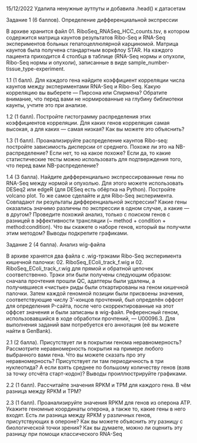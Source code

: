 15/12/2022
Удалила ненужные аутпуты и добавила .head() к датасетам

Задание 1 (6 баллов). Определение дифференциальной экспрессии

В архиве хранится файл 01. RiboSeq_RNASeq_HCC_counts.tsv, в
котором содержится матрица каунтов результатов Ribo-Seq и RNA-Seq
экспериментов больных гепатоцеллюлярной карциномой. Матрица каунтов
была получена стандартным воркфлоу STAR. На каждого пациента приходится
4 столбца в таблице (RNA-Seq нормы и опухоли, Ribo-Seq нормы и опухоли),
записанные в виде sample_number-tissue_type-experiment.

1.1 (1 балл). Для каждого гена найдите коэффициент корреляции числа
каунтов между экспериментами RNA-Seq и Ribo-Seq. Какую корреляцию вы
выберете — Пирсона или Спирмена? Обратите внимание, что перед вами не
нормированные на глубину библиотеки каунты, учтите это при анализе.

1.2 (1 балл). Постройте гистограмму распределения этих
коэффициентов корреляции. Для каких генов корреляция самая высокая, а
для каких — самая низкая? Как вы можете это объяснить?

1.3 (1 балл). Проанализируйте распределение каунтов Ribo-seq:
постройте зависимость дисперсии от среднего. Похоже ли это на
NB-распределение? Если нет, то на какое похоже? Если да, то какие
статистические тесты можно использовать для подтверждения того, что перед
вами NB-распределение?

1.4 (3 балла). Найдите дифференциально экспрессированные гены по
RNA-Seq между нормой и опухолью. Для этого можете использовать DESeq2
или edgeR (для DESeq есть обёртка на Python). Постройте volcano plot. То же
самое сделайте и для Ribo-Seq эксперимента. Совпадают ли результаты
дифференциальной экспрессии? Какие гены оказались значимо различны по
экспрессии в одном случае, а какие — в другом? Проведите похожий анализ,
только с поиском генов с разницей в эффективности трансляции (~ method +
condition + method:condition). Что вы скажете о наборе генов, который
вы получили этим методом? Выводы подкрепите графиками.



Задание 2 (4 балла). Анализ wig-файла

В архиве хранятся два файла с .wig-трэками Ribo-Seq эксперимента
кишечной палочки: 02. RiboSeq_EColi_track_f.wig и 02.
RiboSeq_EColi_track_r.wig для прямой и обратной цепочек
соответственно. Трэки эти были получены следующим образом: сначала
прочтения прошли QC, адаптеры были удалены, а получившиеся «чистые»
риды были откартированы на геном кишечной палочки. Затем каждой
геномной позиции были присвоены значения, соответствующие числу
3’-концов прочтений, был определён оффсет для определения P-сайта, после
чего скорректированные на этот оффсет значения и были записаны в
wig-файл. Референсный геном, использовавшийся в ходе обработки
прочтений, — U00096.3. Для выполнения заданий вам потребуется его
аннотация (её вы можете найти в GenBank).

2.1 (2 балла). Присутствует ли в покрытии генома неравномерность?
Рассмотрите неравномерность покрытия на примере любого выбранного вами
гена. Что вы можете сказать про эту неравномерность? Присутствует ли там
периодичность в три нуклеотида? А если взять среднее по большому
количеству генов (взяв за точку отсчёта старт-кодон)? Выводы
проиллюстрируйте графиками.

2.2 (1 балл). Рассчитайте значения RPKM и TPM для каждого гена. В чём
разница между RPKM и TPM?

2.3 (1 балл). Проанализируйте значения RPKM для генов из оперона ATP.
Укажите геномные координаты оперона, а также то, какие гены в него входят.
Есть ли разница между RPKM у различных генов, присутствующих в опероне?
Как вы можете объяснить эту разницу с биологической точки зрения? Как вы
думаете, можно ли оценить эту разницу при помощи классического RNA-Seq
